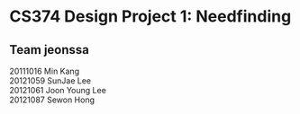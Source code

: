 # CS374 Design Project 1: Needfinding 
## Team jeonssa 

20111016 Min Kang  
20121059 SunJae Lee  
20121061 Joon Young Lee  
20121087 Sewon Hong  
